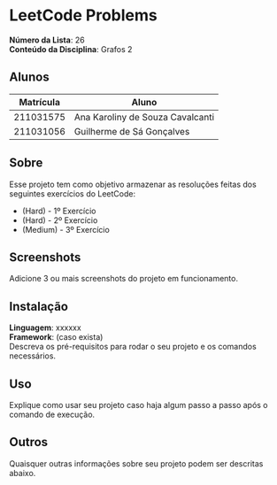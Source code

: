 # LeetCode Problems

**Número da Lista**: 26<br>
**Conteúdo da Disciplina**: Grafos 2<br>

## Alunos
|Matrícula | Aluno |
| -- | -- |
| 211031575  |  Ana Karoliny de Souza Cavalcanti |
| 211031056  |  Guilherme de Sá Gonçalves |

## Sobre 
Esse projeto tem como objetivo armazenar as resoluções feitas dos seguintes exercícios do LeetCode:

- (Hard) - 1º Exercício
- (Hard) - 2º Exercício
- (Medium) - 3º Exercício

## Screenshots
Adicione 3 ou mais screenshots do projeto em funcionamento.

## Instalação 
**Linguagem**: xxxxxx<br>
**Framework**: (caso exista)<br>
Descreva os pré-requisitos para rodar o seu projeto e os comandos necessários.

## Uso 
Explique como usar seu projeto caso haja algum passo a passo após o comando de execução.

## Outros 
Quaisquer outras informações sobre seu projeto podem ser descritas abaixo.
